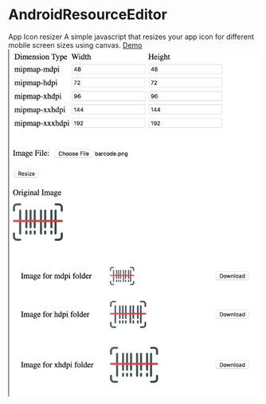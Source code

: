 # AndroidResourceEditor

App Icon resizer
A simple javascript that resizes your app icon for different mobile screen sizes using canvas. [Demo](https://searock.net/android/resizeAppIcon.html)
![App Icon Resizer](https://raw.githubusercontent.com/searock/AndroidResourceEditor/master/img/screenshot.png)